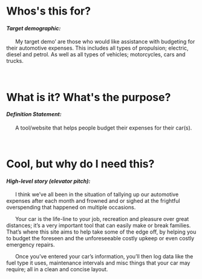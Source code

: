 # Whos's this for?
#### _Target demographic:_
&nbsp;&nbsp;&nbsp;&nbsp;&nbsp;&nbsp;My target demo’ are those who would like assistance with budgeting for their automotive expenses. This includes all types of propulsion; electric, diesel and petrol. As well as all types of vehicles; motorcycles, cars and trucks.

<br>

# What is it? What's the purpose?
#### _Definition Statement:_
&nbsp;&nbsp;&nbsp;&nbsp;&nbsp;&nbsp;A tool/website that helps people budget their expenses for their car(s).

<br>

# Cool, but why do I need this?
#### _High-level story (elevator pitch):_
&nbsp;&nbsp;&nbsp;&nbsp;&nbsp;&nbsp;I think we’ve all been in the situation of tallying up our automotive expenses after each month and frowned and or sighed at the frightful overspending that happened on multiple occasions.

&nbsp;&nbsp;&nbsp;&nbsp;&nbsp;&nbsp;Your car is the life-line to your job, recreation and pleasure over great distances; it’s a very important tool that can easily make or break families. That’s where this site aims to help take some of the edge off, by helping you to budget the foreseen and the unforeseeable costly upkeep or even costly emergency repairs.

&nbsp;&nbsp;&nbsp;&nbsp;&nbsp;&nbsp;Once you’ve entered your car’s information, you’ll then log data like the fuel type it uses, maintenance intervals and misc things that your car may require; all in a clean and concise layout.
